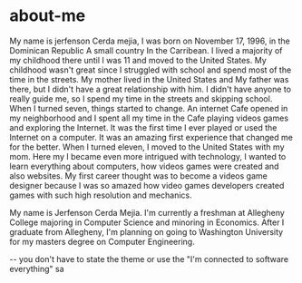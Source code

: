 # about-me
My name is jerfenson Cerda mejia, I was born on November 17, 1996, in the Dominican Republic A small country In the Carribean. I lived a majority of my childhood there until I was 11 and moved to
the United States. My childhood wasn't great since I struggled with school and spend most of the time in the streets. My mother lived in the United States and My father was there, but I didn't have a great
relationship with him. I didn't have anyone to really guide me, so I spend my time in the streets and skipping school. When I turned seven, things started to change. An internet Cafe opened in my neighborhood and I spent all my time in the Cafe playing videos games and exploring the Internet. It was the first time I ever played or used the Internet on a computer. It was an amazing first experience that changed me for the better. 
When I turned eleven, I moved to the United States with my mom.  Here my I became even more intrigued with technology, I wanted to learn everything about computers, how videos games were created and also websites.  My first career thought was to become a videos game designer because I was so amazed how video games developers created games with such high resolution and mechanics. 





My name is Jerfenson Cerda Mejia. I'm currently a freshman at Allegheny College majoring in Computer Science and minoring in Economics. After I graduate from Allegheny, I'm planning on
going to Washington University for my masters degree on Computer Engineering.



-- you don't have to state the theme or use the "I'm connected to software everything"
sa